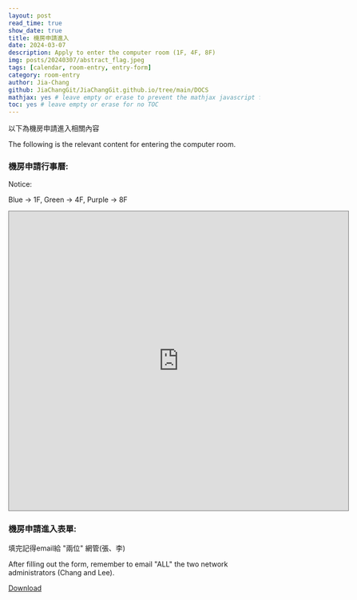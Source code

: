 ```yaml
---
layout: post
read_time: true
show_date: true
title: 機房申請進入
date: 2024-03-07
description: Apply to enter the computer room (1F, 4F, 8F)
img: posts/20240307/abstract_flag.jpeg
tags: [calendar, room-entry, entry-form]
category: room-entry
author: Jia-Chang
github: JiaChangGit/JiaChangGit.github.io/tree/main/DOCS
mathjax: yes # leave empty or erase to prevent the mathjax javascript from loading
toc: yes # leave empty or erase for no TOC
---
```


以下為機房申請進入相關內容

The following is the relevant content for entering the computer room.


### 機房申請行事曆:

Notice:

Blue -> 1F, Green -> 4F, Purple -> 8F

<iframe src="https://calendar.google.com/calendar/embed?height=600&wkst=2&ctz=Asia%2FTaipei&bgcolor=%23ffffff&title=%E6%A9%9F%E6%88%BF%E7%94%B3%E8%AB%8B&mode=WEEK&hl=zh_TW&src=bG91aXN4Y2hhbmdAZ21haWwuY29t&src=NzkyMjQxZmI4MDM0MzAzN2MxOTU5Y2ZlNjM0YmViNDVhNTgzMzc0MzEyNjdhZjdkMDhlNjdkZjEwYWQ3M2E0ZEBncm91cC5jYWxlbmRhci5nb29nbGUuY29t&src=YjRlMzRkMWJlZmM3MTI5MjFmODYxNDBhMzc1NmNlZjgyNWYwZWU1NTMzYjZhOWE1MzBmNTk1YzJiNjNhZjc2ZUBncm91cC5jYWxlbmRhci5nb29nbGUuY29t&src=emgtdHcudGFpd2FuI2hvbGlkYXlAZ3JvdXAudi5jYWxlbmRhci5nb29nbGUuY29t&color=%234285F4&color=%23009688&color=%239E69AF&color=%23A79B8E" style="border:solid 1px #777" width="680" height="600" frameborder="0" scrolling="no"></iframe>


### 機房申請進入表單:

填完記得email給 "兩位" 網管(張、李)

After filling out the form, remember to email "ALL" the two network administrators (Chang and Lee).

[Download](https://github.com/JiaChangGit/JiaChangGit.github.io/tree/main/DOCS)
